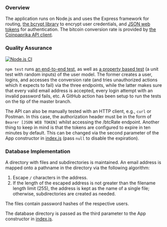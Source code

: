 ### Overview

The application runs on Node.js and uses the Express framework for routing,
[the bcrypt library](https://github.com/kelektiv/node.bcrypt.js) to encrypt
user credentials, and [JSON web
tokens](https://github.com/auth0/node-jsonwebtoken) for authentication. The
bitcoin conversion rate is provided by [the Coinpaprika API
client](https://github.com/coinpaprika/coinpaprika-api-nodejs-client).

### Quality Assurance

[![Node.js
CI](https://github.com/Kharacternyk/se-school-lab/actions/workflows/node.js.yml/badge.svg)](https://github.com/Kharacternyk/se-school-lab/actions/workflows/node.js.yml)

`npm test` runs [an end-to-end test](tests/end-to-end.test.js), as well as [a
property based test](tests/models/user.test.js) (a unit test with random
inputs) of the user model. The former creates a user, logins, and accesses the
conversion rate (and tries unauthorized actions which it expects to fail) via
the three endpoints, while the latter makes sure that every valid email address
is accepted, every login attempt with an invalid password fails, etc. A GitHub
action has been setup to run the tests on the tip of the master branch.

The API can also be manually tested with an HTTP client, e.g., `curl` or
Postman.  In this case, the authorization header must be in the form of `Bearer
[JSON WEB TOKEN]` whilst accessing the /btcRate endpoint. Another thing to keep
in mind is that the tokens are configured to expire in ten minutes by default.
This can be changed via the second parameter of the App constructor in
[index.js](index.js) (pass `null` to disable the expiration).

### Database Implementation

A directory with files and subdirectories is maintained. An email address is
mapped onto a pathname in the directory via the following algorithm:

1. Escape `/` characters in the address.
2. If the length of the escaped address is not greater than the filename length
   limit (255), the address is kept as the name of a single file; otherwise,
   subdirectories are created as needed.

The files contain password hashes of the respective users.

The database directory is passed as the third parameter to the App constructor
in [index.js](index.js).
